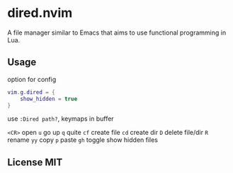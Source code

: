 # dired.nvim

A file manager similar to Emacs that aims to use functional programming in Lua.


## Usage

option for config
```lua
vim.g.dired = {
    show_hidden = true
}
```

use `:Dired path?`, keymaps in buffer

`<CR>` open `u` go up `q` quite `cf` create file
`cd` create dir `D` delete file/dir `R` rename
`yy` copy `p` paste `gh` toggle show hidden files


## License MIT
